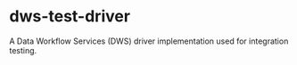 # dws-test-driver
A Data Workflow Services (DWS) driver implementation used for integration testing.
